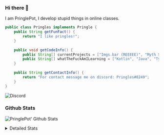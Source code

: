 ### Hi there 👋

I am PringlePot, I develop stupid things in online classes. 

```java
public class Pringles implements Pringle {
    public String getFunFact() {
        return "I like pringles!";
    }
    
    public void getCodeInfo() {
        public String[] currentProjects = ["Imgs.bar (REEEEE)", "Myth Sniper (Dead)"];
        public String[] whatTheFuckAmILearning = ["Kotlin", "Java", "Typescript", "NextJS"];
    }
    
    public String getContactInfo() {
        return "For contact message me on discord: Pringles#8249";
    }
}
```
![Discord](https://discord.c99.nl/widget/theme-1/226911291636318208.png)


### Github Stats
![PringlePot' Github Stats](https://github-readme-stats.vercel.app/api?username=PringlePot&show_icons=true&theme=dark)

<details>
  <summary>Detailed Stats</summary>
    
<!--START_SECTION:waka-->
![Lines of code](https://img.shields.io/badge/From%20Hello%20World%20I%27ve%20Written-96940%20lines%20of%20code-blue)

**🐱 My Github Data** 

> 🏆 557 Contributions in the Year 2021
 > 
> 📦 87.9 kB Used in Github's Storage 
 > 
> 💼 Opted to Hire
 > 
> 📜 8 Public Repositories 
 > 
> 🔑 9 Private Repositories  
 > 
**I'm an Early 🐤** 

```text
🌞 Morning    89 commits     █████░░░░░░░░░░░░░░░░░░░░   19.82% 
🌆 Daytime    180 commits    ██████████░░░░░░░░░░░░░░░   40.09% 
🌃 Evening    180 commits    ██████████░░░░░░░░░░░░░░░   40.09% 
🌙 Night      0 commits      ░░░░░░░░░░░░░░░░░░░░░░░░░   0.0%

```
📅 **I'm Most Productive on Monday** 

```text
Monday       119 commits    ██████░░░░░░░░░░░░░░░░░░░   26.5% 
Tuesday      44 commits     ██░░░░░░░░░░░░░░░░░░░░░░░   9.8% 
Wednesday    58 commits     ███░░░░░░░░░░░░░░░░░░░░░░   12.92% 
Thursday     54 commits     ███░░░░░░░░░░░░░░░░░░░░░░   12.03% 
Friday       34 commits     ██░░░░░░░░░░░░░░░░░░░░░░░   7.57% 
Saturday     59 commits     ███░░░░░░░░░░░░░░░░░░░░░░   13.14% 
Sunday       81 commits     ████░░░░░░░░░░░░░░░░░░░░░   18.04%

```


📊 **This Week I Spent My Time On** 

```text
💬 Programming Languages: 
TypeScript               12 hrs 48 mins      ███████████████████████░░   92.38% 
Other                    26 mins             ░░░░░░░░░░░░░░░░░░░░░░░░░   3.13% 
JSON                     23 mins             ░░░░░░░░░░░░░░░░░░░░░░░░░   2.79% 
JavaScript               8 mins              ░░░░░░░░░░░░░░░░░░░░░░░░░   0.98% 
YAML                     2 mins              ░░░░░░░░░░░░░░░░░░░░░░░░░   0.36%

🔥 Editors: 
VS Code                  13 hrs 36 mins      ████████████████████████░   98.16% 
Sublime Text             15 mins             ░░░░░░░░░░░░░░░░░░░░░░░░░   1.84%

```

**I Mostly Code in Java** 

```text
Java                     6 repos             ███████████░░░░░░░░░░░░░░   46.15% 
Python                   2 repos             ███░░░░░░░░░░░░░░░░░░░░░░   15.38% 
Kotlin                   1 repo              ██░░░░░░░░░░░░░░░░░░░░░░░   7.69% 
CSS                      1 repo              ██░░░░░░░░░░░░░░░░░░░░░░░   7.69% 
JavaScript               1 repo              ██░░░░░░░░░░░░░░░░░░░░░░░   7.69%

```



 Last Updated on 13/08/2021
<!--END_SECTION:waka-->
</details>
